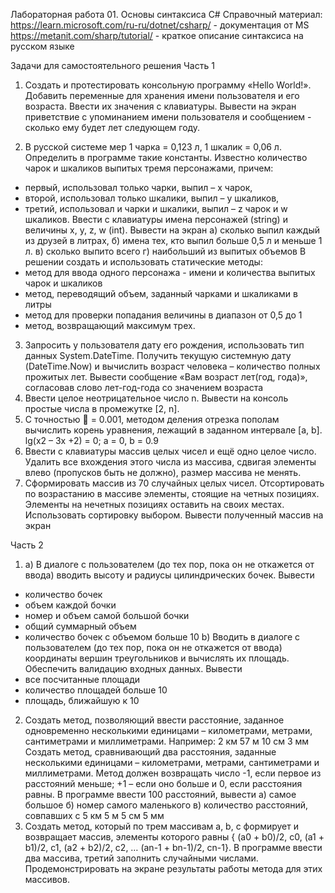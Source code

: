 Лабораторная работа 01. Основы синтаксиса C#
Справочный материал:
https://learn.microsoft.com/ru-ru/dotnet/csharp/ - документация от MS
https://metanit.com/sharp/tutorial/ - краткое описание синтаксиса на русском языке

Задачи для самостоятельного решения
Часть 1
1. Создать и протестировать консольную программу «Hello World!». 
Добавить переменные для хранения имени пользователя и его возраста. Ввести их значения с клавиатуры. 
Вывести на экран приветствие с упоминанием имени пользователя и сообщением - сколько ему будет лет  следующем году.

2.  В русской системе мер 1 чарка = 0,123 л, 1 шкалик = 0,06 л. Определить в программе такие константы.
Известно количество чарок и шкаликов выпитых тремя персонажами, причем: 
- первый, использовал только чарки, 	выпил  –  х чарок, 
- второй, использовал только шкалики, 	выпил – y шкаликов, 
- третий, использовал и чарки и шкалики, 	выпил – z чарок и  w шкаликов. 
Ввести с клавиатуры имена персонажей (string) и величины x, y, z, w (int).
Вывести на экран
а) сколько выпил каждый из друзей в литрах, 
б) имена тех, кто выпил больше 0,5 л и меньше 1 л.
в) сколько выпито всего
г) наибольший из выпитых объемов
В решении создать и использовать статические методы:
- метод для ввода одного персонажа - имени и количества выпитых чарок и шкаликов 
- метод, переводящий объем, заданный чарками и шкаликами в литры
- метод для проверки попадания величины в диапазон от 0,5 до 1
- метод, возвращающий максимум трех.

3. Запросить у пользователя дату его рождения, использовать тип данных System.DateTime. 
Получить текущую системную дату (DateTime.Now) и вычислить возраст человека – количество полных прожитых лет. 
Вывести сообщение «Вам возраст лет(год, года)», согласовав слово лет-год-года со значением возраста
4. Ввести целое неотрицательное число n. Вывести на консоль простые числа в промежутке [2, n].
5. С точностью  = 0.001, методом деления отрезка пополам вычислить корень уравнения, лежащий в заданном интервале [a, b]. 
lg(x2 – 3x +2) = 0; a = 0, b = 0.9	
6. Ввести с клавиатуры массив целых чисел и ещё одно целое число. Удалить все вхождения этого числа из массива, сдвигая элементы влево (пропусков быть не должно), размер массива не менять.
7. Сформировать массив из 70 случайных целых чисел. Отсортировать по возрастанию в массиве элементы, стоящие на четных позициях. Элементы на нечетных позициях оставить на своих местах. Использовать сортировку выбором. Вывести полученный массив на экран

Часть 2
1.  a) В диалоге с пользователем (до тех пор, пока он не откажется от ввода) вводить 
высоту и радиусы цилиндрических бочек.
Вывести 
- количество бочек
- объем каждой бочки
- номер и объем самой большой бочки
- общий суммарный объем
- количество бочек с объемом больше 10
b) Вводить в диалоге с пользователем (до тех пор, пока он не откажется от ввода) координаты  вершин треугольников и вычислять их площадь. 
Обеспечить валидацию входных данных. 
Вывести
- все посчитанные площади
- количество площадей больше 10
- площадь, ближайшую к 10
2.  Создать метод, позволяющий ввести расстояние, заданное одновременно несколькими единицами – километрами, метрами, сантиметрами и миллиметрами. 
Например: 2 км 57 м 10 см 3 мм
Создать метод, сравнивающий два расстояния, заданные несколькими единицами – километрами, метрами, сантиметрами и миллиметрами. Метод должен возвращать число -1, если первое из расстояний меньше; +1 – если оно больше и 0, если расстояния равны.
В программе ввести 100 расстояний, вывести
а) самое большое
б) номер самого маленького
в) количество расстояний, совпавших с  5 км 5 м 5 см 5 мм
3. Создать метод, который по трем массивам a, b, c формирует и возвращает массив,  элементы которого равны { (a0 + b0)/2, c0, (a1 + b1)/2, c1, (a2 + b2)/2, c2, … (an-1 + bn-1)/2, cn-1}. 
В программе ввести два массива, третий заполнить случайными числами. Продемонстрировать на экране результаты работы метода для этих массивов.
